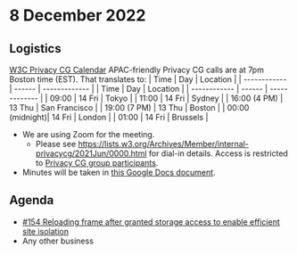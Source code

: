 # 8 December 2022
## Logistics
[W3C Privacy CG Calendar](https://www.w3.org/groups/cg/privacycg/calendar)
APAC-friendly Privacy CG calls are at 7pm Boston time (EST). That translates to:
| Time         | Day    | Location      |
| ------------ | ------ | ------------- |
| Time         | Day    | Location      |
| ------------ | ------ | ------------- |
| 09:00        | 14 Fri | Tokyo         |
| 11:00        | 14 Fri | Sydney        |
| 16:00 (4 PM) | 13 Thu | San Francisco |
| 19:00 (7 PM) | 13 Thu | Boston        |
| 00:00 (midnight)| 14 Fri | London     |
| 01:00        | 14 Fri | Brussels      |

* We are using Zoom for the meeting.
    * Please see https://lists.w3.org/Archives/Member/internal-privacycg/2021Jun/0000.html for dial-in details. Access is restricted to [Privacy CG group participants](https://www.w3.org/community/privacycg/participants).
* Minutes will be taken in [this Google Docs document](https://docs.google.com/document/d/1DZEhS1UHJ1PKxt5ZwKmn5LZ4bo10UFyNXeLp2dUuzRM/edit#).

## Agenda
* [#154 Reloading frame after granted storage access to enable efficient site isolation](https://github.com/privacycg/storage-access/issues/154)
* Any other business
